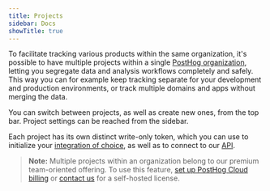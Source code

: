 ```yaml
---
title: Projects
sidebar: Docs
showTitle: true
---
```


To facilitate tracking various products within the same organization, it's possible to have multiple projects within a single [PostHog organization](/docs/user-guides/organizations), letting you segregate data and analysis workflows completely and safely. This way you can for example keep tracking separate for your development and production environments, or track multiple domains and apps without merging the data.  

You can switch between projects, as well as create new ones, from the top bar. Project settings can be reached from the sidebar.

Each project has its own distinct write-only token, which you can use to initialize your [integration of choice](/docs/integrate/overview), as well as to connect to our [API](/docs/api/overview).

> **Note:** Multiple projects within an organization belong to our premium team-oriented offering. To use this feature, [set up PostHog Cloud billing](https://posthog.com/pricing?o=cloud) or [contact us](https://share.hsforms.com/1-IVCY9gNRvaZBajMt_UPIg4559u) for a self-hosted license.
